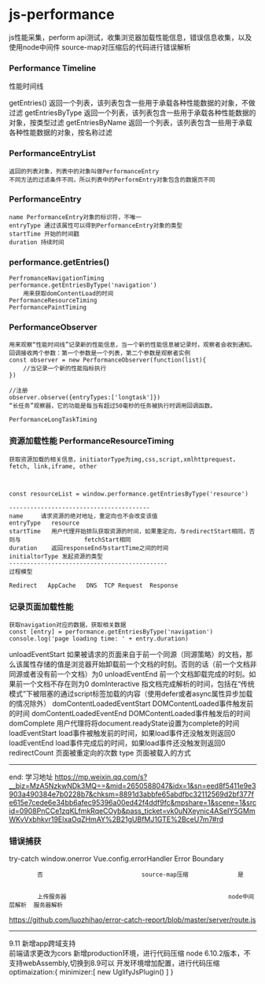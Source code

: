 # js-performance
js性能采集，perform api测试，收集浏览器加载性能信息，错误信息收集，以及使用node中间件 source-map对压缩后的代码进行错误解析

### Performance Timeline
性能时间线

getEntries()     返回一个列表，该列表包含一些用于承载各种性能数据的对象，不做过滤
getEntriesByType  返回一个列表，该列表包含一些用于承载各种性能数据的对象，按类型过滤
getEntriesByName 返回一个列表，该列表包含一些用于承载各种性能数据的对象，按名称过滤


### PerformanceEntryList
    返回的列表对象，列表中的对象叫做PerformanceEntry
    不同方法的过滤条件不同，所以列表中的PerformEntry对象包含的数据页不同

### PerformanceEntry
    name PerformanceEntry对象的标识符，不唯一
    entryType 通过该属性可以得到PerformanceEntry对象的类型
    startTime 开始的时间戳
    duration 持续时间

### performance.getEntries()
    PerfromanceNavigationTiming   performance.getEntriesByType('navigation')
        用来获取domContentLoad的时间
    PerformanceResourceTiming
    PerformancePaintTiming
### PerformanceObserver
    用来观察“性能时间线”记录新的性能信息，当一个新的性能信息被记录时，观察者会收到通知。
    回调接收两个参数：第一个参数是一个列表，第二个参数是观察者实例
    const observer = new PerformanceObserver(function(list){
        //当记录一个新的性能指标执行
    })

    //注册
    observer.observe({entryTypes:['longtask']})
    “长任务”观察器，它的功能是每当有超过50毫秒的任务被执行时调用回调函数。

    PerformanceLongTaskTiming

### 资源加载性能 PerformanceResourceTiming
    获取资源加载的相关信息，initiatorType为img,css,script,xmlhttprequest，fetch, link,iframe, other

    

    const resourceList = window.performance.getEntriesByType('resource')

    ----------------------------------------
    name     请求资源的绝对地址，重定向也不会改变该值
    entryType   resource
    startTime   用户代理开始排队获取资源的时间，如果重定向，与redirectStart相同，否则与                  fetchStart相同
    duration    返回responseEnd与startTime之间的时间
    initialtorType 发起资源的类型
    ---------------------------------------------
    过程模型

    Redirect   AppCache   DNS  TCP Request  Response


### 记录页面加载性能
    获取navigation对应的数据，获取相关数据
    const [entry] = performance.getEntriesByType('navigation')
    console.log('page loading time: ' + entry.duration)

unloadEventStart	如果被请求的页面来自于前一个同源（同源策略）的文档，那么该属性存储的值是浏览器开始卸载前一个文档的时刻。否则的话（前一个文档非同源或者没有前一个文档）为0
unloadEventEnd	前一个文档卸载完成的时刻。如果前一个文档不存在则为0
domInteractive	指文档完成解析的时间，包括在“传统模式”下被阻塞的通过script标签加载的内容（使用defer或者async属性异步加载的情况除外）
domContentLoadedEventStart	DOMContentLoaded事件触发前的时间
domContentLoadedEventEnd	DOMContentLoaded事件触发后的时间
domComplete	用户代理将将document.readyState设置为complete的时间
loadEventStart	load事件被触发前的时间，如果load事件还没触发则返回0
loadEventEnd	load事件完成后的时间，如果load事件还没触发则返回0
redirectCount	页面被重定向的次数
type	页面被载入的方式


--------------------------------------------
end: 学习地址 https://mp.weixin.qq.com/s?__biz=MzA5NzkwNDk3MQ==&mid=2650588047&idx=1&sn=eed8f5411e9e3903a490384e7b0228b7&chksm=8891d3abbfe65abdfbc32112569d2bf377fe615e7cede6e34bb6afec95396a00ed42f4ddf9fc&mpshare=1&scene=1&srcid=0908PnCCe1zqKLfmkRqeCOyb&pass_ticket=vk0uNXeynic4ASeIY5GMmWKvVxbhkvr19ElxaOqZHmAY%2B21gUBfMJ1GTE%2BceU7m7#rd



### 错误捕获
try-catch                  window.onerror          Vue.config.errorHandler         Error Boundary

            否                            source-map压缩              是


            上传服务器                                              node中间层解析  服务器解析

https://github.com/luozhihao/error-catch-report/blob/master/server/route.js

------------------------------------------------------------------------------
9.11 
    新增app跨域支持   
    前端请求更改为cors
    新增production环境，进行代码压缩
    node 6.10.2版本，不支持webAssembly,切换到8.9可以
    开发环境增加配置，进行代码压缩
       optimaization:{
           minimizer:[
               new UglifyJsPlugin()
           ]
       } 
    